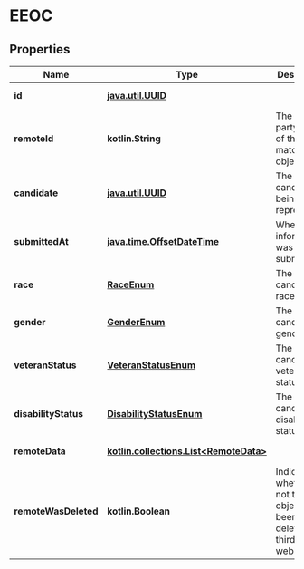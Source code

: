 
# EEOC

## Properties
Name | Type | Description | Notes
------------ | ------------- | ------------- | -------------
**id** | [**java.util.UUID**](java.util.UUID.md) |  |  [optional] [readonly]
**remoteId** | **kotlin.String** | The third-party API ID of the matching object. |  [optional]
**candidate** | [**java.util.UUID**](java.util.UUID.md) | The candidate being represented. |  [optional]
**submittedAt** | [**java.time.OffsetDateTime**](java.time.OffsetDateTime.md) | When the information was submitted. |  [optional]
**race** | [**RaceEnum**](RaceEnum.md) | The candidate&#39;s race. |  [optional]
**gender** | [**GenderEnum**](GenderEnum.md) | The candidate&#39;s gender. |  [optional]
**veteranStatus** | [**VeteranStatusEnum**](VeteranStatusEnum.md) | The candidate&#39;s veteran status. |  [optional]
**disabilityStatus** | [**DisabilityStatusEnum**](DisabilityStatusEnum.md) | The candidate&#39;s disability status. |  [optional]
**remoteData** | [**kotlin.collections.List&lt;RemoteData&gt;**](RemoteData.md) |  |  [optional] [readonly]
**remoteWasDeleted** | **kotlin.Boolean** | Indicates whether or not this object has been deleted by third party webhooks. |  [optional] [readonly]



